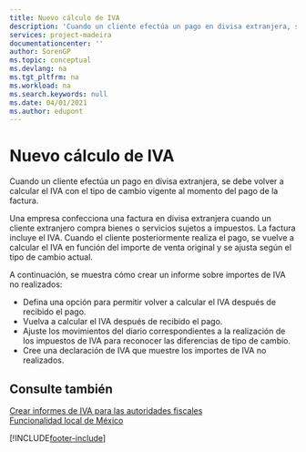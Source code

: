 ```yaml
---
title: Nuevo cálculo de IVA
description: 'Cuando un cliente efectúa un pago en divisa extranjera, se debe volver a calcular el IVA con el tipo de cambio vigente al momento del pago de la factura.'
services: project-madeira
documentationcenter: ''
author: SorenGP
ms.topic: conceptual
ms.devlang: na
ms.tgt_pltfrm: na
ms.workload: na
ms.search.keywords: null
ms.date: 04/01/2021
ms.author: edupont
---
```

# <a name="vat-recalculation"></a><a name="vat-recalculation"></a><a name="vat-recalculation"></a>Nuevo cálculo de IVA
Cuando un cliente efectúa un pago en divisa extranjera, se debe volver a calcular el IVA con el tipo de cambio vigente al momento del pago de la factura.  

Una empresa confecciona una factura en divisa extranjera cuando un cliente extranjero compra bienes o servicios sujetos a impuestos. La factura incluye el IVA. Cuando el cliente posteriormente realiza el pago, se vuelve a calcular el IVA en función del importe de venta original y se ajusta según el tipo de cambio actual.  

A continuación, se muestra cómo crear un informe sobre importes de IVA no realizados:  

- Defina una opción para permitir volver a calcular el IVA después de recibido el pago.  
- Vuelva a calcular el IVA después de recibido el pago.  
- Ajuste los movimientos del diario correspondientes a la realización de los impuestos de IVA para reconocer las diferencias de tipo de cambio.  
- Cree una declaración de IVA que muestre los importes de IVA no realizados.

## <a name="see-also"></a><a name="see-also"></a><a name="see-also"></a>Consulte también

[Crear informes de IVA para las autoridades fiscales](../../finance-how-report-vat.md)   
[Funcionalidad local de México](mexico-local-functionality.md)


[!INCLUDE[footer-include](../../includes/footer-banner.md)]
